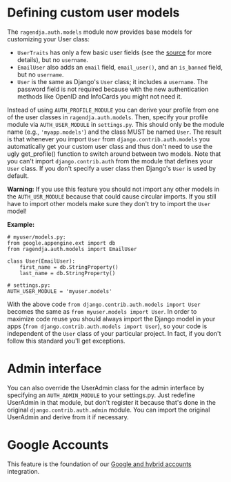 # Defining custom user models #

The `ragendja.auth.models` module now provides base models for customizing your User class:
  * `UserTraits` has only a few basic user fields (see the [source](https://bitbucket.org/wkornewald/django-app-engine/src/tip/contrib/auth/models.py) for more details), but no `username`.
  * `EmailUser` also adds an `email` field, `email_user()`, and an `is_banned` field, but no `username`.
  * `User` is the same as Django's `User` class; it includes a `username`.
The password field is not required because with the new authentication methods
like OpenID and InfoCards you might not need it.

Instead of using `AUTH_PROFILE_MODULE` you can derive your profile from one of the user classes in `ragendja.auth.models`. Then, specify your profile module via `AUTH_USER_MODULE` in `settings.py`. This should only be the module name (e.g., `'myapp.models'`) and the class MUST be named `User`. The result is that whenever you import `User` from `django.contrib.auth.models` you automatically get your custom user class and thus don't need to use the ugly get\_profile() function to switch around between two models. Note that you can't import `django.contrib.auth` from the module that defines your `User` class. If you don't specify a user class then Django's `User` is used by default.

**Warning:** If you use this feature you should not import any other models in the `AUTH_USR_MODULE` because that could cause circular imports. If you still have to import other models make sure they don't try to import the `User` model!

**Example:**
```
# myuser/models.py:
from google.appengine.ext import db
from ragendja.auth.models import EmailUser

class User(EmailUser):
    first_name = db.StringProperty()
    last_name = db.StringProperty()

# settings.py:
AUTH_USER_MODULE = 'myuser.models'
```

With the above code `from django.contrib.auth.models import User` becomes the same as `from myuser.models import User`. In order to maximize code reuse you should always import the Django model in your apps (`from django.contrib.auth.models import User`), so your code is independent of the `User` class of your particular project. In fact, if you don't follow this standard you'll get exceptions.

# Admin interface #

You can also override the UserAdmin class for the admin interface by specifying an `AUTH_ADMIN_MODULE` to your settings.py. Just redefine UserAdmin in that module, but don't register it because that's done in the original `django.contrib.auth.admin` module. You can import the original UserAdmin and derive from it if necessary.

# Google Accounts #

This feature is the foundation of our [Google and hybrid accounts](GoogleAccounts.md) integration.
